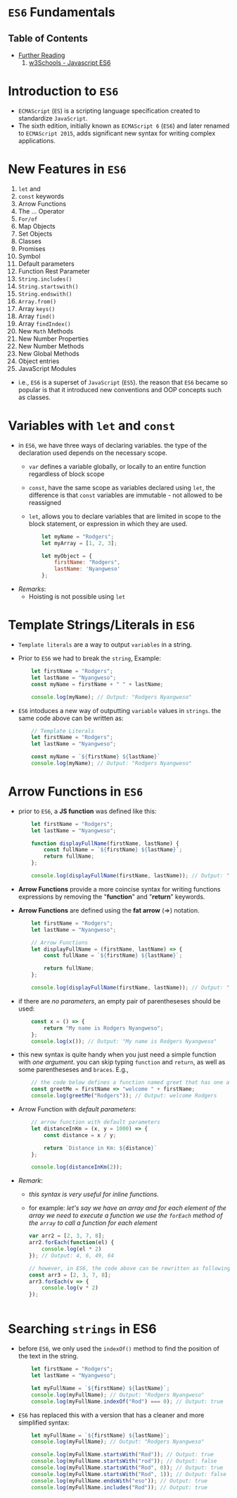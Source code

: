 # `ES6` Fundamentals

## Table of Contents
- [Further Reading]()
    1. [w3Schools - Javascript ES6](https://www.w3schools.com/js/js_es6.asp)

# Introduction to `ES6`
* `ECMAScript` (`ES`) is a scripting language specification created to standardize `JavaScript`. 
* The sixth edition, initially known as `ECMAScript 6` (`ES6`) and later renamed to `ECMAScript 2015`, adds significant new syntax for writing complex applications.

# New Features in `ES6`
1. `let` and 
2. `const` keywords
3. Arrow Functions
4. The ... Operator
5. `For/of`
6. Map Objects
7. Set Objects
8. Classes
9. Promises
10. Symbol
11. Default parameters
12. Function Rest Parameter
13. `String.includes()`
14. `String.startswith()`
15. `String.endswith()`
16. `Array.from()`
17. Array `keys()`
18. Array `find()`
19. Array `findIndex()`
20. New `Math` Methods
21. New Number Properties
22. New Number Methods
23. New Global Methods
24. Object entries
25. JavaScript Modules

* i.e., `ES6` is a superset of `JavaScript` (`ES5`). the reason that `ES6` became so popular is that it introduced new conventions and OOP concepts such as classes.

# Variables with `let` and `const`
* in `ES6`, we have three ways of declaring variables. the type of the declaration used depends on the necessary scope.
  * `var` defines a variable globally, or locally to an entire function regardless of block scope
  * `const`, have the same scope as variables declared using `let`, the difference is that `const` variables are immutable - not allowed to be reassigned
  * `let`, allows you to declare variables that are limited in scope to the block statement, or expression in which they are used.

    ```js
        let myName = "Rodgers";
        let myArray = [1, 2, 3];

        let myObject = {
            firstName: "Rodgers",
            lastName: 'Nyangweso'
        };
    ```
* _Remarks_:
  * Hoisting is not possible using `let`

# Template Strings/Literals in `ES6`
* `Template literals` are a way to output `variables` in a string.
* Prior to `ES6` we had to break the `string`, Example:

    ```js
        let firstName = "Rodgers";
        let lastName = "Nyangweso";
        const myName = firstName + " " + lastName;

        console.log(myName); // Output: "Rodgers Nyangweso"
    ```
* `ES6` intoduces a new way of outputting `variable` values in `strings`. the same code above can be written as:

    ```js
        // Template Literals
        let firstName = "Rodgers";
        let lastName = "Nyangweso";

        const myName = `${firstName} ${lastName}`
        console.log(myName); // Output: "Rodgers Nyangweso"
    ```

# Arrow Functions in `ES6`
* prior to `ES6`, a __JS function__ was defined like this:
    ```js
        let firstName = "Rodgers";
        let lastName = "Nyangweso";

        function displayFullName(firstName, lastName) {
            const fullName = `${firstName} ${lastName}`;
            return fullName;
        };

        console.log(displayFullName(firstName, lastName)); // Output: "Rodgers Nyangweso"
    ```
* __Arrow Functions__ provide a more coincise syntax for writing functions expressions by removing the "__function__" and "__return__" keywords. 
* __Arrow Functions__ are defined using the __fat arrow__ (=>) notation.

    ```js
        let firstName = "Rodgers";
        let lastName = "Nyangweso";

        // Arrow Functions
        let displayFullName = (firstName, lastName) => {
            const fullName = `${firstName} ${lastName}`;

            return fullName;
        };

        console.log(displayFullName(firstName, lastName)); // Output: "Rodgers Nyangweso"
    ```

* if there are _no parameters_, an empty pair of parentheseses should be used:

    ```js
        const x = () => {
            return "My name is Rodgers Nyangweso";
        };
        console.log(x()); // Output: "My name is Rodgers Nyangweso"
    ```

* this new syntax is quite handy when you just need a simple function with _one argument_. you can skip typing `function` and `return`, as well as some parentheseses and `braces`. E.g.,
  
    ```js
        // the code below defines a function named greet that has one argument and returns a message
        const greetMe = firstName => "welcome " + firstName;
        console.log(greetMe("Rodgers")); // Output: welcome Rodgers
    ```
* Arrow Function with _default parameters_:

    ```js
        // arrow function with default parameters
        let distanceInKm = (x, y = 1000) => {
            const distance = x / y;

            return `Distance in Km: ${distance}`
        };

        console.log(distanceInKm(2));
    ```
* _Remark_:
    - _this syntax is very useful for inline functions._
    - for example: _let's say we have an array and for each element of the array we need to execute a function we use the `forEach` method of the `array` to call a function for each element_

        ```js
        var arr2 = [2, 3, 7, 8];
        arr2.forEach(function(el) {
            console.log(el * 2)
        }); // Output: 4, 6, 49, 64

        // however, in ES6, the code above can be rewritten as following which is shorter and looks pretty nice
        const arr3 = [2, 3, 7, 8];
        arr3.forEach(v => {
            console.log(v * 2)
        }); 
    ```

# Searching `strings` in ES6
* before `ES6`, we only used the `indexOf()` method to find the position of the text in the string.

    ```js
        let firstName = "Rodgers";
        let lastName = "Nyangweso";

        let myFullName = `${firstName} ${lastName}`;
        console.log(myFullName); // Output: "Rodgers Nyangweso"
        console.log(myFullName.indexOf("Rod") === 0); // Output: true
    ```
* `ES6` has replaced this with a version that has a cleaner and more simplified syntax:

    ```js
        let myFullName = `${firstName} ${lastName}`;
        console.log(myFullName); // Output: "Rodgers Nyangweso"

        console.log(myFullName.startsWith("Rod")); // Output: true
        console.log(myFullName.startsWith("rod")); // Output: false
        console.log(myFullName.startsWith("Rod", 0)); // Output: true
        console.log(myFullName.startsWith("Rod", 1)); // Output: false
        console.log(myFullName.endsWith("eso")); // Output: true
        console.log(myFullName.includes("Rod")); // Output: true
    ```